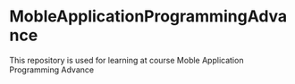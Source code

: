 # MobleApplicationProgrammingAdvance
This repository is used for learning at course Moble Application Programming Advance
